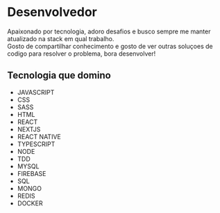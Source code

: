 <h1>Desenvolvedor</h1>

<p>
  Apaixonado por tecnologia, adoro desafios e busco sempre me manter atualizado na stack em qual trabalho.
  <br />
  Gosto de compartilhar conhecimento e gosto de ver outras soluçoes de codigo para resolver o problema, bora desenvolver!
</p>



<h2>Tecnologia que domino</h2>

<ul>
  <li>JAVASCRIPT</li>
  <li>CSS</li>
  <li>SASS</li>
  <li>HTML</li>
  <li>REACT</li>
  <li>NEXTJS</li>
  <li>REACT NATIVE</li>
  <li>TYPESCRIPT</li>
  <li>NODE</li>
  <li>TDD</li>
  <li>MYSQL</li>
  <li>FIREBASE</li>
  <li>SQL</li>
  <li>MONGO</li>
  <li>REDIS</li>
  <li>DOCKER</li>
</ul>





